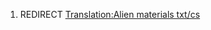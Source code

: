 1.  REDIRECT [Translation:Alien materials
    txt/cs](Translation:Alien_materials_txt/cs "wikilink")